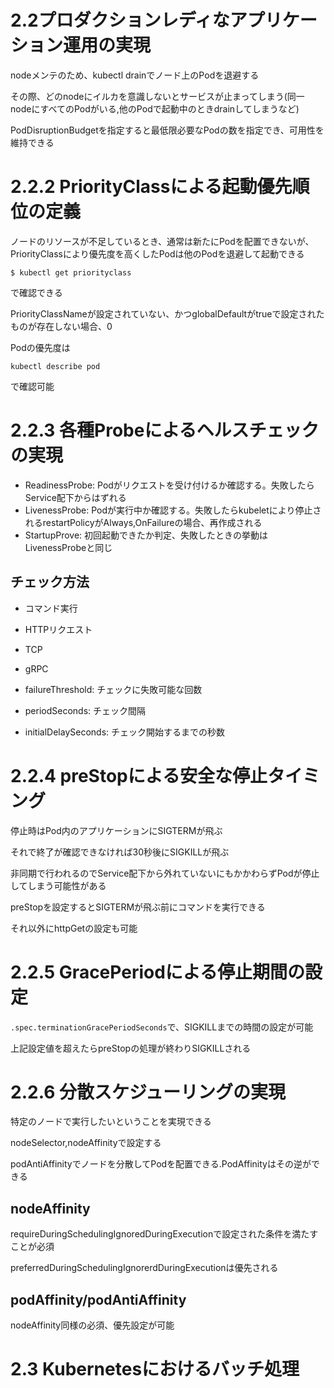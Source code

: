# 2.2プロダクションレディなアプリケーション運用の実現

nodeメンテのため、kubectl drainでノード上のPodを退避する

その際、どのnodeにイルカを意識しないとサービスが止まってしまう(同一nodeにすべてのPodがいる,他のPodで起動中のときdrainしてしまうなど)

PodDisruptionBudgetを指定すると最低限必要なPodの数を指定でき、可用性を維持できる

# 2.2.2 PriorityClassによる起動優先順位の定義

ノードのリソースが不足しているとき、通常は新たにPodを配置できないが、PriorityClassにより優先度を高くしたPodは他のPodを退避して起動できる

```
$ kubectl get priorityclass
```

で確認できる

PriorityClassNameが設定されていない、かつglobalDefaultがtrueで設定されたものが存在しない場合、0

Podの優先度は

```
kubectl describe pod
```

で確認可能

# 2.2.3 各種Probeによるヘルスチェックの実現

* ReadinessProbe: Podがリクエストを受け付けるか確認する。失敗したらService配下からはずれる
* LivenessProbe: Podが実行中か確認する。失敗したらkubeletにより停止されるrestartPolicyがAlways,OnFailureの場合、再作成される
* StartupProve: 初回起動できたか判定、失敗したときの挙動はLivenessProbeと同じ

## チェック方法

* コマンド実行
* HTTPリクエスト
* TCP
* gRPC

* failureThreshold: チェックに失敗可能な回数
* periodSeconds: チェック間隔
* initialDelaySeconds: チェック開始するまでの秒数

# 2.2.4 preStopによる安全な停止タイミング

停止時はPod内のアプリケーションにSIGTERMが飛ぶ

それで終了が確認できなければ30秒後にSIGKILLが飛ぶ

非同期で行われるのでService配下から外れていないにもかかわらずPodが停止してしまう可能性がある

preStopを設定するとSIGTERMが飛ぶ前にコマンドを実行できる

それ以外にhttpGetの設定も可能

# 2.2.5 GracePeriodによる停止期間の設定

`.spec.terminationGracePeriodSeconds`で、SIGKILLまでの時間の設定が可能

上記設定値を超えたらpreStopの処理が終わりSIGKILLされる

# 2.2.6 分散スケジューリングの実現

特定のノードで実行したいということを実現できる

nodeSelector,nodeAffinityで設定する

podAntiAffinityでノードを分散してPodを配置できる.PodAffinityはその逆ができる

## nodeAffinity

requireDuringSchedulingIgnoredDuringExecutionで設定された条件を満たすことが必須

preferredDuringSchedulingIgnorerdDuringExecutionは優先される

## podAffinity/podAntiAffinity

nodeAffinity同様の必須、優先設定が可能

# 2.3 Kubernetesにおけるバッチ処理



